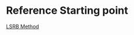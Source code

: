 # Reference Starting point 
[LSRB Method](https://medium.com/@TowardInfinity/coding-a-line-follower-robot-using-lsrb-and-finding-the-shortest-path-d906ffec71d)

